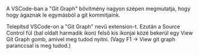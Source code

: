 A VSCode-ban a "Git Graph" bővítmény nagyon szépen megmutatja, hogy hogy ágaznak le egymásból a git kommitjaink.

Telepítsd VSCode-on a "Git Graph" nevű extension-t. Ezután a Source Control fül (bal oldalt harmadik ikon) felső kis ikonjai közé bekerül egy View Git Graph gomb, amivel meg tudod nyitni. (Vagy F1 -> View git graph paranccsal is meg tudod.)
